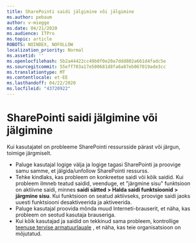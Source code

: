 ```yaml
---
title: SharePointi saidi jälgimine või jälgimine
ms.author: pebaum
author: v-miegge
ms.date: 04/21/2020
ms.audience: ITPro
ms.topic: article
ROBOTS: NOINDEX, NOFOLLOW
localization_priority: Normal
ms.assetid: ''
ms.openlocfilehash: 5b2a44422cc49b0f0e20a7ddd802a661d4fadc5e
ms.sourcegitcommit: 55eff703a17e500681d8fa6a87eb067019ade3cc
ms.translationtype: MT
ms.contentlocale: et-EE
ms.lasthandoff: 04/22/2020
ms.locfileid: "43720922"
---
```

# <a name="follow-or-un-follow-a-sharepoint-site"></a>SharePointi saidi jälgimine või jälgimine

Kui kasutajatel on probleeme SharePointi ressursside pärast või järgun, toimige järgmiselt.

* Paluge kasutajal logige välja ja logige tagasi SharePointi ja proovige samu samme, et jälgida/unfollow SharePointi ressurss.
* Tehke kindlaks, kas probleem on konkreetse saidi või kõik saidid. Kui probleem ilmneb teatud saidid, veenduge, et "järgmine sisu" funktsioon on aktiivne saidi, minnes **saidi sätted > Halda saidi funktsioonid > järgmine sisu**. Kui funktsioon on seatud aktiivseks, proovige saidi jaoks uuesti funktsiooni desaktiveerida ja aktiveerida.
* Paluge kasutajal proovida mõnda muud Interneti-brauserit, et näha, kas probleem on seotud kasutaja brauseriga.
* Kui kõik kasutajad ja saidid on tekkinud sama probleem, kontrollige [teenuse tervise armatuurlauale](https://admin.microsoft.com/AdminPortal/Home#/servicehealth) , et näha, kas teie organisatsioon on mõjutatud.
